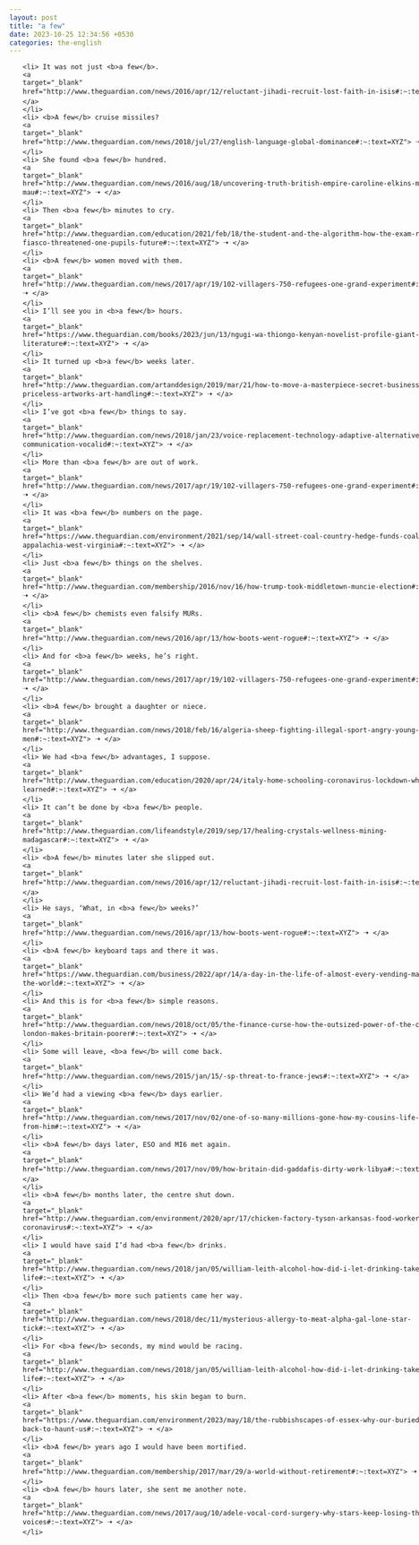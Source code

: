 ```yaml
---
layout: post
title: "a few"
date: 2023-10-25 12:34:56 +0530
categories: the-english
---
```

<style>
    ol {
        width: 800px;
        margin: 0 auto;
    }
ol li {
    font-size: 18px;
    line-height: 1.5;
    padding-bottom: 8px;
}
</style>
<ol>

    <li> It was not just <b>a few</b>.
    <a 
    target="_blank" 
    href="http://www.theguardian.com/news/2016/apr/12/reluctant-jihadi-recruit-lost-faith-in-isis#:~:text=XYZ"> 🠢 </a>
    </li>
    <li> <b>A few</b> cruise missiles?
    <a 
    target="_blank" 
    href="http://www.theguardian.com/news/2018/jul/27/english-language-global-dominance#:~:text=XYZ"> 🠢 </a>
    </li>
    <li> She found <b>a few</b> hundred.
    <a 
    target="_blank" 
    href="http://www.theguardian.com/news/2016/aug/18/uncovering-truth-british-empire-caroline-elkins-mau-mau#:~:text=XYZ"> 🠢 </a>
    </li>
    <li> Then <b>a few</b> minutes to cry.
    <a 
    target="_blank" 
    href="http://www.theguardian.com/education/2021/feb/18/the-student-and-the-algorithm-how-the-exam-results-fiasco-threatened-one-pupils-future#:~:text=XYZ"> 🠢 </a>
    </li>
    <li> <b>A few</b> women moved with them.
    <a 
    target="_blank" 
    href="http://www.theguardian.com/news/2017/apr/19/102-villagers-750-refugees-one-grand-experiment#:~:text=XYZ"> 🠢 </a>
    </li>
    <li> I’ll see you in <b>a few</b> hours.
    <a 
    target="_blank" 
    href="https://www.theguardian.com/books/2023/jun/13/ngugi-wa-thiongo-kenyan-novelist-profile-giant-of-africa-literature#:~:text=XYZ"> 🠢 </a>
    </li>
    <li> It turned up <b>a few</b> weeks later.
    <a 
    target="_blank" 
    href="http://www.theguardian.com/artanddesign/2019/mar/21/how-to-move-a-masterpiece-secret-business-shipping-priceless-artworks-art-handling#:~:text=XYZ"> 🠢 </a>
    </li>
    <li> I’ve got <b>a few</b> things to say.
    <a 
    target="_blank" 
    href="http://www.theguardian.com/news/2018/jan/23/voice-replacement-technology-adaptive-alternative-communication-vocalid#:~:text=XYZ"> 🠢 </a>
    </li>
    <li> More than <b>a few</b> are out of work.
    <a 
    target="_blank" 
    href="http://www.theguardian.com/news/2017/apr/19/102-villagers-750-refugees-one-grand-experiment#:~:text=XYZ"> 🠢 </a>
    </li>
    <li> It was <b>a few</b> numbers on the page.
    <a 
    target="_blank" 
    href="https://www.theguardian.com/environment/2021/sep/14/wall-street-coal-country-hedge-funds-coal-mining-appalachia-west-virginia#:~:text=XYZ"> 🠢 </a>
    </li>
    <li> Just <b>a few</b> things on the shelves.
    <a 
    target="_blank" 
    href="http://www.theguardian.com/membership/2016/nov/16/how-trump-took-middletown-muncie-election#:~:text=XYZ"> 🠢 </a>
    </li>
    <li> <b>A few</b> chemists even falsify MURs.
    <a 
    target="_blank" 
    href="http://www.theguardian.com/news/2016/apr/13/how-boots-went-rogue#:~:text=XYZ"> 🠢 </a>
    </li>
    <li> And for <b>a few</b> weeks, he’s right.
    <a 
    target="_blank" 
    href="http://www.theguardian.com/news/2017/apr/19/102-villagers-750-refugees-one-grand-experiment#:~:text=XYZ"> 🠢 </a>
    </li>
    <li> <b>A few</b> brought a daughter or niece.
    <a 
    target="_blank" 
    href="http://www.theguardian.com/news/2018/feb/16/algeria-sheep-fighting-illegal-sport-angry-young-men#:~:text=XYZ"> 🠢 </a>
    </li>
    <li> We had <b>a few</b> advantages, I suppose.
    <a 
    target="_blank" 
    href="http://www.theguardian.com/education/2020/apr/24/italy-home-schooling-coronavirus-lockdown-what-weve-learned#:~:text=XYZ"> 🠢 </a>
    </li>
    <li> It can’t be done by <b>a few</b> people.
    <a 
    target="_blank" 
    href="http://www.theguardian.com/lifeandstyle/2019/sep/17/healing-crystals-wellness-mining-madagascar#:~:text=XYZ"> 🠢 </a>
    </li>
    <li> <b>A few</b> minutes later she slipped out.
    <a 
    target="_blank" 
    href="http://www.theguardian.com/news/2016/apr/12/reluctant-jihadi-recruit-lost-faith-in-isis#:~:text=XYZ"> 🠢 </a>
    </li>
    <li> He says, ‘What, in <b>a few</b> weeks?’
    <a 
    target="_blank" 
    href="http://www.theguardian.com/news/2016/apr/13/how-boots-went-rogue#:~:text=XYZ"> 🠢 </a>
    </li>
    <li> <b>A few</b> keyboard taps and there it was.
    <a 
    target="_blank" 
    href="https://www.theguardian.com/business/2022/apr/14/a-day-in-the-life-of-almost-every-vending-machine-in-the-world#:~:text=XYZ"> 🠢 </a>
    </li>
    <li> And this is for <b>a few</b> simple reasons.
    <a 
    target="_blank" 
    href="http://www.theguardian.com/news/2018/oct/05/the-finance-curse-how-the-outsized-power-of-the-city-of-london-makes-britain-poorer#:~:text=XYZ"> 🠢 </a>
    </li>
    <li> Some will leave, <b>a few</b> will come back.
    <a 
    target="_blank" 
    href="http://www.theguardian.com/news/2015/jan/15/-sp-threat-to-france-jews#:~:text=XYZ"> 🠢 </a>
    </li>
    <li> We’d had a viewing <b>a few</b> days earlier.
    <a 
    target="_blank" 
    href="http://www.theguardian.com/news/2017/nov/02/one-of-so-many-millions-gone-how-my-cousins-life-was-taken-from-him#:~:text=XYZ"> 🠢 </a>
    </li>
    <li> <b>A few</b> days later, ESO and MI6 met again.
    <a 
    target="_blank" 
    href="http://www.theguardian.com/news/2017/nov/09/how-britain-did-gaddafis-dirty-work-libya#:~:text=XYZ"> 🠢 </a>
    </li>
    <li> <b>A few</b> months later, the centre shut down.
    <a 
    target="_blank" 
    href="http://www.theguardian.com/environment/2020/apr/17/chicken-factory-tyson-arkansas-food-workers-coronavirus#:~:text=XYZ"> 🠢 </a>
    </li>
    <li> I would have said I’d had <b>a few</b> drinks.
    <a 
    target="_blank" 
    href="http://www.theguardian.com/news/2018/jan/05/william-leith-alcohol-how-did-i-let-drinking-take-over-my-life#:~:text=XYZ"> 🠢 </a>
    </li>
    <li> Then <b>a few</b> more such patients came her way.
    <a 
    target="_blank" 
    href="http://www.theguardian.com/news/2018/dec/11/mysterious-allergy-to-meat-alpha-gal-lone-star-tick#:~:text=XYZ"> 🠢 </a>
    </li>
    <li> For <b>a few</b> seconds, my mind would be racing.
    <a 
    target="_blank" 
    href="http://www.theguardian.com/news/2018/jan/05/william-leith-alcohol-how-did-i-let-drinking-take-over-my-life#:~:text=XYZ"> 🠢 </a>
    </li>
    <li> After <b>a few</b> moments, his skin began to burn.
    <a 
    target="_blank" 
    href="https://www.theguardian.com/environment/2023/may/18/the-rubbishscapes-of-essex-why-our-buried-trash-is-back-to-haunt-us#:~:text=XYZ"> 🠢 </a>
    </li>
    <li> <b>A few</b> years ago I would have been mortified.
    <a 
    target="_blank" 
    href="http://www.theguardian.com/membership/2017/mar/29/a-world-without-retirement#:~:text=XYZ"> 🠢 </a>
    </li>
    <li> <b>A few</b> hours later, she sent me another note.
    <a 
    target="_blank" 
    href="http://www.theguardian.com/news/2017/aug/10/adele-vocal-cord-surgery-why-stars-keep-losing-their-voices#:~:text=XYZ"> 🠢 </a>
    </li>